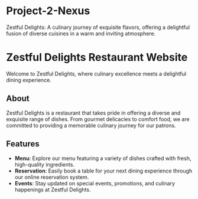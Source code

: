 # Project-2-Nexus
Zestful Delights: A culinary journey of exquisite flavors, offering a delightful fusion of diverse cuisines in a warm and inviting atmosphere.
# Zestful Delights Restaurant Website

Welcome to Zestful Delights, where culinary excellence meets a delightful dining experience.

## About

Zestful Delights is a restaurant that takes pride in offering a diverse and exquisite range of dishes. From gourmet delicacies to comfort food, we are committed to providing a memorable culinary journey for our patrons.

## Features

- **Menu**: Explore our menu featuring a variety of dishes crafted with fresh, high-quality ingredients.
- **Reservation**: Easily book a table for your next dining experience through our online reservation system.
- **Events**: Stay updated on special events, promotions, and culinary happenings at Zestful Delights.
